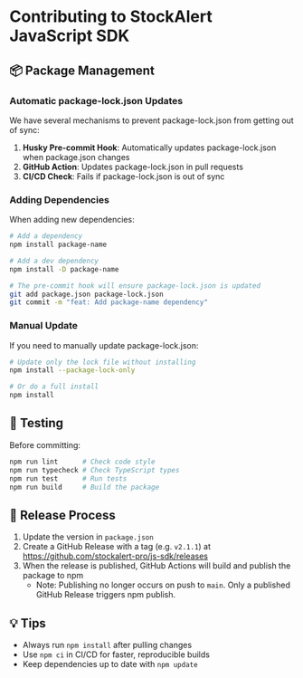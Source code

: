 # Contributing to StockAlert JavaScript SDK

## 📦 Package Management

### Automatic package-lock.json Updates

We have several mechanisms to prevent package-lock.json from getting out of sync:

1. **Husky Pre-commit Hook**: Automatically updates package-lock.json when package.json changes
2. **GitHub Action**: Updates package-lock.json in pull requests
3. **CI/CD Check**: Fails if package-lock.json is out of sync

### Adding Dependencies

When adding new dependencies:

```bash
# Add a dependency
npm install package-name

# Add a dev dependency
npm install -D package-name

# The pre-commit hook will ensure package-lock.json is updated
git add package.json package-lock.json
git commit -m "feat: Add package-name dependency"
```

### Manual Update

If you need to manually update package-lock.json:

```bash
# Update only the lock file without installing
npm install --package-lock-only

# Or do a full install
npm install
```

## 🧪 Testing

Before committing:

```bash
npm run lint      # Check code style
npm run typecheck # Check TypeScript types
npm run test      # Run tests
npm run build     # Build the package
```

## 🚀 Release Process

1. Update the version in `package.json`
2. Create a GitHub Release with a tag (e.g. `v2.1.1`) at https://github.com/stockalert-pro/js-sdk/releases
3. When the release is published, GitHub Actions will build and publish the package to npm
   - Note: Publishing no longer occurs on push to `main`. Only a published GitHub Release triggers npm publish.

## 💡 Tips

- Always run `npm install` after pulling changes
- Use `npm ci` in CI/CD for faster, reproducible builds
- Keep dependencies up to date with `npm update`
